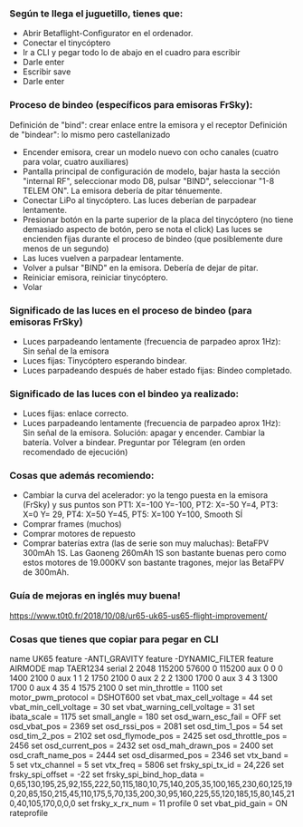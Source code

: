 ### Según te llega el juguetillo, tienes que:

- Abrir Betaflight-Configurator en el ordenador.
- Conectar el tinycóptero
- Ir a CLI y pegar todo lo de abajo en el cuadro para escribir
- Darle enter
- Escribir save
- Darle enter


### Proceso de bindeo (específicos para emisoras FrSky):
Definición de "bind": crear enlace entre la emisora y el receptor
Definición de "bindear": lo mismo pero castellanizado

- Encender emisora, crear un modelo nuevo con ocho canales (cuatro para volar, cuatro auxiliares)
- Pantalla principal de configuración de modelo, bajar hasta la sección "internal RF", seleccionar modo D8, pulsar "BIND", seleccionar "1-8 TELEM ON". La emisora debería de pitar ténuemente.
- Conectar LiPo al tinycóptero. Las luces deberían de parpadear lentamente.
- Presionar botón en la parte superior de la placa del tinycóptero (no tiene demasiado aspecto de botón, pero se nota el click) Las luces se encienden fijas durante el proceso de bindeo (que posiblemente dure menos de un segundo)
- Las luces vuelven a parpadear lentamente.
- Volver a pulsar "BIND" en la emisora. Debería de dejar de pitar.
- Reiniciar emisora, reiniciar tinycóptero.
- Volar


### Significado de las luces en el proceso de bindeo (para emisoras FrSky)

- Luces parpadeando lentamente (frecuencia de parpadeo aprox 1Hz): Sin señal de la emisora
- Luces fijas: Tinycóptero esperando bindear.
- Luces parpadeando después de haber estado fijas: Bindeo completado.


### Significado de las luces con el bindeo ya realizado:

- Luces fijas: enlace correcto.
- Luces parpadeando lentamente (frecuencia de parpadeo aprox 1Hz): Sin señal de la emisora. Solución: apagar y encender. Cambiar la batería. Volver a bindear. Preguntar por Télegram (en orden recomendado de ejecución)


### Cosas que además recomiendo:
- Cambiar la curva del acelerador: yo la tengo puesta en la emisora (FrSky) y sus puntos son PT1: X=-100 Y=-100, PT2: X=-50 Y=4, PT3: X=0 Y= 29, PT4: X=50 Y=45, PT5: X=100 Y=100, Smooth SÍ
- Comprar frames (muchos)
- Comprar motores de repuesto
- Comprar baterías extra (las de serie son muy maluchas): BetaFPV 300mAh 1S. Las Gaoneng 260mAh 1S son bastante buenas pero como estos motores de 19.000KV son bastante tragones, mejor las BetaFPV de 300mAh.


### Guía de mejoras en inglés muy buena!
https://www.t0t0.fr/2018/10/08/ur65-uk65-us65-flight-improvement/


### Cosas que tienes que copiar para pegar en CLI

name UK65 feature -ANTI_GRAVITY feature -DYNAMIC_FILTER feature AIRMODE map TAER1234 serial 2 2048 115200 57600 0 115200 aux 0 0 0 1400 2100 0 aux 1 1 2 1750 2100 0 aux 2 2 2 1300 1700 0 aux 3 4 3 1300 1700 0 aux 4 35 4 1575 2100 0 set min_throttle = 1100 set motor_pwm_protocol = DSHOT600 set vbat_max_cell_voltage = 44 set vbat_min_cell_voltage = 30 set vbat_warning_cell_voltage = 31 set ibata_scale = 1175 set small_angle = 180 set osd_warn_esc_fail = OFF set osd_vbat_pos = 2369 set osd_rssi_pos = 2081 set osd_tim_1_pos = 54 set osd_tim_2_pos = 2102 set osd_flymode_pos = 2425 set osd_throttle_pos = 2456 set osd_current_pos = 2432 set osd_mah_drawn_pos = 2400 set osd_craft_name_pos = 2444 set osd_disarmed_pos = 2346 set vtx_band = 5 set vtx_channel = 5 set vtx_freq = 5806 set frsky_spi_tx_id = 24,226 set frsky_spi_offset = -22 set frsky_spi_bind_hop_data = 0,65,130,195,25,92,155,222,50,115,180,10,75,140,205,35,100,165,230,60,125,190,20,85,150,215,45,110,175,5,70,135,200,30,95,160,225,55,120,185,15,80,145,210,40,105,170,0,0,0 set frsky_x_rx_num = 11 profile 0 set vbat_pid_gain = ON rateprofile
